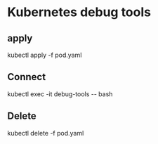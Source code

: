 # Kubernetes debug tools

## apply

kubectl apply -f pod.yaml

## Connect

kubectl exec -it debug-tools -- bash

## Delete

kubectl delete -f pod.yaml